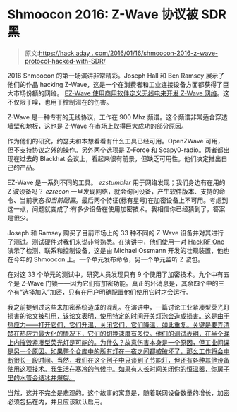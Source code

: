 # Shmoocon 2016: Z-Wave 协议被 SDR 黑

> 原文:[https://hack aday . com/2016/01/16/shmoocon-2016-z-wave-protocol-hacked-with-SDR/](https://hackaday.com/2016/01/16/shmoocon-2016-z-wave-protocol-hacked-with-sdr/)

2016 Shmoocon 的第一场演讲非常精彩。Joseph Hall 和 Ben Ramsey 展示了他们的作品 hacking Z-Wave，这是一个在消费者和工业连接设备方面都获得了巨大市场份额的网络。 [EZ-Wave 使用商用软件定义无线电来开发 Z-Wave 网络](https://github.com/AFITWiSec/EZ-Wave)。这不仅限于嗅，也用于控制潜在的伤害。

Z-Wave 是一种专有的无线协议，工作在 900 Mhz 频谱。这个频谱非常适合穿透墙壁和地板，这也是 Z-Wave 在市场上取得巨大成功的部分原因。

作为他们的研究，约瑟夫和本想看看有什么工具已经可用。OpenZWave 可用，但不支持协议之外的操作。另外两个选项是 Z-Force 和 Scapy0-radio。两者都出现在过去的 Blackhat 会议上，看起来很有前景，但缺乏可用性。他们决定推出自己的产品。

EZ-Wave 是一系列不同的工具。 *ezstumbler* 用于网络发现；我们身边有在用的 Z 波设备吗？ *ezrecon* 一旦发现网络，就会询问设备，产生软件版本、支持的命令、当前状态*和当前配置*。最后两个特征(标有星号)在加密设备上不可用。考虑到这一点，问题就变成了:有多少设备在使用加密技术。我相信你已经猜到了，答案是很少。

Joseph 和 Ramsey 购买了目前市场上的 33 种不同的 Z-Wave 设备并对其进行了测试。测试硬件对我们来说非常熟悉。在演讲中，他们使用一对 [HackRF One](https://greatscottgadgets.com/hackrf/) 演示了检测、联系和控制设备，这是由 Michael Ossmann 开发的壮观装置，他也在今年的 Shmoocon 上。一个单元发布命令，另一个单元监听 Z 波包。

在对这 33 个单元的测试中，研究人员发现只有 9 个使用了加密技术。九个中有五个是 Z-Wave 门锁——因为它们有加密功能。真正的坏消息是，其余四个中的三个有“选择加入”加密，只有在用户明确配置他们使用它时才会运行。

我之前提到过这些未加密系统造成的混乱。在演讲中，一篇讨论工业紧凑型荧光灯损害的论文[被引用，该论文表明，使用特定的时间开关灯泡会造成损害。这是由于热应力——打开它们，它们升温，关闭它们，它们降温，如此重复。关键是要弄清楚在热应力最大化的情况下，它们的切换速度有多快。他们的测试表明，在半个晚上内摧毁紧凑型荧光灯是可能的。为什么？故意伤害本身是一个原因，但工业间谍是另一个原因。如果整个仓库中的所有灯在一夜之间都被破坏了，那么工作将会中断很长一段时间。当然，我们在这个例子中只谈到了节能灯，但还有各种其他设备使用这项技术。我生活在寒冷的气候中。如果有人长时间关闭你的恒温器，你房子里的水管会结冰并爆裂。](http://c.ymcdn.com/sites/www.atmae.org/resource/resmgr/articles/speziamaximizingcfl051511.pdf)

当然，这并不完全是悲观的。这个故事的寓意是，随着联网设备数量的增长，加密必须包括在内，并且应该默认启用。